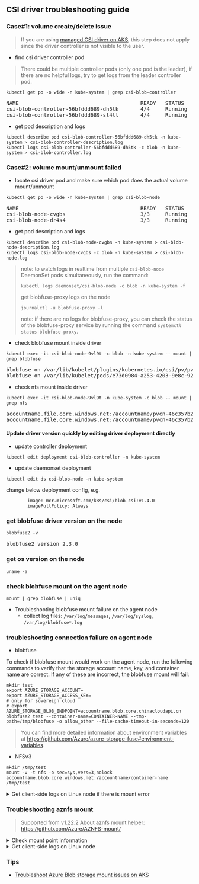 ## CSI driver troubleshooting guide
### Case#1: volume create/delete issue
> If you are using [managed CSI driver on AKS](https://docs.microsoft.com/en-us/azure/aks/azure-csi-blob-storage-dynamic), this step does not apply since the driver controller is not visible to the user.
 - find csi driver controller pod
> There could be multiple controller pods (only one pod is the leader), if there are no helpful logs, try to get logs from the leader controller pod.
```console
kubectl get po -o wide -n kube-system | grep csi-blob-controller
```
<pre>
NAME                                       READY   STATUS    RESTARTS   AGE     IP             NODE
csi-blob-controller-56bfddd689-dh5tk       4/4     Running   0          35s     10.240.0.19    k8s-agentpool-22533604-0
csi-blob-controller-56bfddd689-sl4ll       4/4     Running   0          35s     10.240.0.23    k8s-agentpool-22533604-1
</pre>

 - get pod description and logs
```console
kubectl describe pod csi-blob-controller-56bfddd689-dh5tk -n kube-system > csi-blob-controller-description.log
kubectl logs csi-blob-controller-56bfddd689-dh5tk -c blob -n kube-system > csi-blob-controller.log
```

### Case#2: volume mount/unmount failed
 - locate csi driver pod and make sure which pod does the actual volume mount/unmount
```console
kubectl get po -o wide -n kube-system | grep csi-blob-node
```
<pre>
NAME                                       READY   STATUS    RESTARTS   AGE     IP             NODE
csi-blob-node-cvgbs                        3/3     Running   0          7m4s    10.240.0.35    k8s-agentpool-22533604-1
csi-blob-node-dr4s4                        3/3     Running   0          7m4s    10.240.0.4     k8s-agentpool-22533604-0
</pre>

 - get pod description and logs
```console
kubectl describe pod csi-blob-node-cvgbs -n kube-system > csi-blob-node-description.log
kubectl logs csi-blob-node-cvgbs -c blob -n kube-system > csi-blob-node.log
```
> note: to watch logs in realtime from multiple `csi-blob-node` DaemonSet pods simultaneously, run the command:
> ```console
> kubectl logs daemonset/csi-blob-node -c blob -n kube-system -f
> ```
> get blobfuse-proxy logs on the node
> ```console
> journalctl -u blobfuse-proxy -l
> ```
> note: if there are no logs for blobfuse-proxy, you can check the status of the blobfuse-proxy service by running the command `systemctl status blobfuse-proxy`.

 - check blobfuse mount inside driver
```console
kubectl exec -it csi-blob-node-9vl9t -c blob -n kube-system -- mount | grep blobfuse
```
<pre>
blobfuse on /var/lib/kubelet/plugins/kubernetes.io/csi/pv/pvc-efce16db-bf15-4634-b82b-068385019d7c/globalmount type fuse (rw,nosuid,nodev,relatime,user_id=0,group_id=0,allow_other)
blobfuse on /var/lib/kubelet/pods/e73d0984-a253-4203-9e8c-9237ae5c55d5/volumes/kubernetes.io~csi/pvc-efce16db-bf15-4634-b82b-068385019d7c/mount type fuse (rw,relatime,user_id=0,group_id=0,allow_other)
</pre>

 - check nfs mount inside driver
```console
kubectl exec -it csi-blob-node-9vl9t -n kube-system -c blob -- mount | grep nfs
```
<pre>
accountname.file.core.windows.net:/accountname/pvcn-46c357b2-333b-4c42-8a7f-2133023d6c48 on /var/lib/kubelet/plugins/kubernetes.io/csi/pv/pvc-46c357b2-333b-4c42-8a7f-2133023d6c48/globalmount type nfs4 (rw,relatime,vers=4.1,rsize=1048576,wsize=1048576,namlen=255,hard,proto=tcp,timeo=600,retrans=2,sec=sys,clientaddr=10.244.0.6,local_lock=none,addr=20.150.29.168)
accountname.file.core.windows.net:/accountname/pvcn-46c357b2-333b-4c42-8a7f-2133023d6c48 on /var/lib/kubelet/pods/7994e352-a4ee-4750-8cb4-db4fcf48543e/volumes/kubernetes.io~csi/pvc-46c357b2-333b-4c42-8a7f-2133023d6c48/mount type nfs4 (rw,relatime,vers=4.1,rsize=1048576,wsize=1048576,namlen=255,hard,proto=tcp,timeo=600,retrans=2,sec=sys,clientaddr=10.244.0.6,local_lock=none,addr=20.150.29.168)
</pre>

#### Update driver version quickly by editing driver deployment directly
 - update controller deployment
```console
kubectl edit deployment csi-blob-controller -n kube-system
```
 - update daemonset deployment
```console
kubectl edit ds csi-blob-node -n kube-system
```
change below deployment config, e.g.
```console
        image: mcr.microsoft.com/k8s/csi/blob-csi:v1.4.0
        imagePullPolicy: Always
```

### get blobfuse driver version on the node
```console
blobfuse2 -v
```
<pre>
blobfuse2 version 2.3.0
</pre>

### get os version on the node
```console
uname -a
```
### check blobfuse mount on the agent node
```console
mount | grep blobfuse | uniq
```

 - Troubleshooting blobfuse mount failure on the agent node
   - collect log files: `/var/log/messages`, `/var/log/syslog`, `/var/log/blobfuse*.log`

### troubleshooting connection failure on agent node
 - blobfuse

To check if blobfuse mount would work on the agent node, run the following commands to verify that the storage account name, key, and container name are correct. If any of these are incorrect, the blobfuse mount will fail:
```console
mkdir test
export AZURE_STORAGE_ACCOUNT=
export AZURE_STORAGE_ACCESS_KEY=
# only for sovereign cloud
# export AZURE_STORAGE_BLOB_ENDPOINT=accountname.blob.core.chinacloudapi.cn
blobfuse2 test --container-name=CONTAINER-NAME --tmp-path=/tmp/blobfuse -o allow_other --file-cache-timeout-in-seconds=120
```
> You can find more detailed information about environment variables at https://github.com/Azure/azure-storage-fuse#environment-variables.

 - NFSv3
 
```console
mkdir /tmp/test
mount -v -t nfs -o sec=sys,vers=3,nolock accountname.blob.core.windows.net:/accountname/container-name /tmp/test
```

<details><summary>
Get client-side logs on Linux node if there is mount error 
</summary>

```console
kubectl debug node/{node-name} --image=nginx
# get blobfuse2 logs
kubectl cp node-debugger-{node-name-xxxx}:/host/var/log/blobfuse2.log /tmp/blobfuse2.log
# after the logs have been collected, you can delete the debug pod
kubectl delete po node-debugger-{node-name-xxxx}
```
 
</details>

### Troubleshooting aznfs mount
> Supported from v1.22.2
> About aznfs mount helper: https://github.com/Azure/AZNFS-mount/

<details><summary>
Check mount point information
</summary>

```console
kubectl debug node/node-name --image=nginx
findmnt -t nfs
```

The `SOURCE` of the mount point should have prefix with an ip address rather than domain name. e.g, **10.161.100.100**:/nfs02a796c105814dbebc4e/pvc-ca149059-6872-4d6f-a806-48402648110c.

</details>


<details><summary>
Get client-side logs on Linux node 
</summary>

```console
kubectl debug node/node-name --image=nginx

cat /opt/microsoft/aznfs/data/aznfs.log
```

If ip was migrated successfully, you should find logs like: 
1. `IP for nfsxxxxx.blob.core.windows.net changed [1.2.3.4 -> 5.6.7.8].`
2. `Updating mountmap entry [nfsxxxxx.blob.core.windows.net 10.161.100.100 1.2.3.4  -> nfsxxxxx.blob.core.windows.net 10.161.100.100 5.6.7.8]`

</details>

### Tips
 - [Troubleshoot Azure Blob storage mount issues on AKS](http://aka.ms/blobmounterror)
